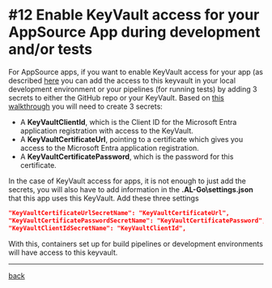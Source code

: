 # #12 Enable KeyVault access for your AppSource App during development and/or tests

For AppSource apps, if you want to enable KeyVault access for your app (as described [here](https://go.microsoft.com/fwlink/?linkid=2217058&clcid=0x409) you can add the access to this keyvault in your local development environment or your pipelines (for running tests) by adding 3 secrets to either the GitHub repo or your KeyVault. Based on [this walkthrough](https://go.microsoft.com/fwlink/?linkid=2216856&clcid=0x409) you will need to create 3 secrets:

- A **KeyVaultClientId**, which is the Client ID for the Microsoft Entra application registration with access to the KeyVault.
- A **KeyVaultCertificateUrl**, pointing to a certificate which gives you access to the Microsoft Entra application registration.
- A **KeyVaultCertificatePassword**, which is the password for this certificate.

In the case of KeyVault access for apps, it is not enough to just add the secrets, you will also have to add information in the **.AL-Go\\settings.json** that this app uses this KeyVault. Add these three settings

```json
"KeyVaultCertificateUrlSecretName": "KeyVaultCertificateUrl",
"KeyVaultCertificatePasswordSecretName": "KeyVaultCertificatePassword",
"KeyVaultClientIdSecretName": "KeyVaultClientId",
```

With this, containers set up for build pipelines or development environments will have access to this keyvault.

______________________________________________________________________

[back](../README.md)
